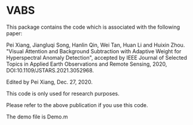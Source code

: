 # VABS

This package contains the code which is associated with the following paper:

Pei Xiang, Jiangluqi Song, Hanlin Qin, Wei Tan, Huan Li and Huixin Zhou. "Visual Attention and Background Subtraction with Adaptive Weight for Hyperspectral Anomaly Detection", 
accepted by IEEE Journal of Selected Topics in Applied Earth Observations and Remote Sensing, 2020, DOI:10.1109/JSTARS.2021.3052968.

Edited by Pei Xiang, Dec. 27, 2020.

This code is only used for research purposes.

Please refer to the above publication if you use this code.

The demo file is Demo.m
